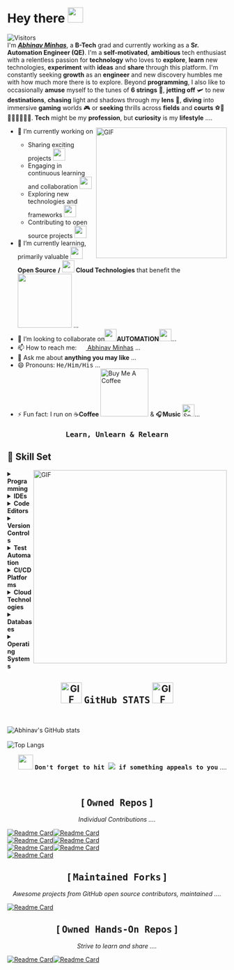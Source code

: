 <!-- ### Hi there 👋

**abhinavminhas/abhinavminhas** is a ✨ _special_ ✨ repository because its `README.md` (this file) appears on your GitHub profile.

Here are some ideas to get you started:

- 🔭 I’m currently working on ...
- 🌱 I’m currently learning ...
- 👯 I’m looking to collaborate on ...
- 🤔 I’m looking for help with ...
- 💬 Ask me about ...
- 📫 How to reach me: ...
- 😄 Pronouns: ...
- ⚡ Fun fact: ...

-->

# Hey there <img src="https://user-images.githubusercontent.com/17473202/255612849-b809a7db-cd08-435e-95cf-7c2d5a50a075.gif" width="35"></img>

![Visitors](https://api.visitorbadge.io/api/visitors?path=https%3A%2F%2Fgithub.com%2Fabhinavminhas_temp&label=VISITORS&labelColor=%23444546&countColor=%233C88F4&style=flat&labelStyle=upper)  
I'm [_**Abhinav Minhas**_](https://www.linkedin.com/in/abhinav-minhas/), a **B-Tech** grad and currently working as a **Sr. Automation Engineer (QE)**. I'm a **self-motivated**, **ambitious** tech enthusiast with a relentless passion for **technology** who loves to **explore**, **learn** new technologies, **experiment** with **ideas** and **share** through this platform. I'm constantly seeking **growth** as an **engineer** and new discovery humbles me with how much more there is to explore. Beyond **programming**, I also like to occasionally **amuse** myself to the tunes of **6 strings** 🎸, **jetting off** 🛩 to new **destinations**, **chasing** light and shadows through my **lens** 📸, **diving** into immersive **gaming** worlds 🎮 or **seeking** thrills across **fields** and **courts** ⚽️🏏🎳🎱🏓🏸🎰🎲. **Tech** might be my **profession**, but **curiosity** is my **lifestyle** ....  

<!--<img align="right" alt="GIF" src="https://user-images.githubusercontent.com/17473202/134117580-674eca31-a2a0-44e6-8fb9-971351681d60.gif?raw=true" height="420" width="420"/> -->
<img align="right" alt="GIF" src="https://user-images.githubusercontent.com/17473202/155526677-efb57465-59ac-416a-a380-021234a71bbf.gif?raw=true" width="300"/>

<ul>
   <li> 🔭 I’m currently working on </li>
      <ul>
         <li> Sharing exciting projects <img src="https://user-images.githubusercontent.com/17473202/136398307-84213c4c-cc02-418f-a561-aa9f5d374043.gif" width="28"/> </li>
         <li> Engaging in continuous learning and collaboration <img src="https://user-images.githubusercontent.com/17473202/136398307-84213c4c-cc02-418f-a561-aa9f5d374043.gif" width="28"/> </li>
         <li> Exploring new technologies and frameworks <img src="https://user-images.githubusercontent.com/17473202/136398307-84213c4c-cc02-418f-a561-aa9f5d374043.gif" width="28"/> </li>
         <li> Contributing to open source projects <img src="https://user-images.githubusercontent.com/17473202/136398307-84213c4c-cc02-418f-a561-aa9f5d374043.gif" width="28"/> </li>
      </ul>
   <li> 🌱 I’m currently learning, primarily valuable <img src="https://cdn3.iconfinder.com/data/icons/logos-and-brands-adobe/512/240_Opensource_Open_Source-128.png" alt="" width="28" /> <b>Open Source</b> <b>/</b> <img src="https://cdn-icons-png.flaticon.com/512/7213/7213255.png" alt="" width="28" /> <b>Cloud Technologies</b> that benefit the <img src="https://user-images.githubusercontent.com/17473202/255617596-616c464a-d6a1-4cd3-a0b6-20de14c5a47e.png" width="124" /> ...</li>
   <li> 👯 I’m looking to collaborate on<img src="https://user-images.githubusercontent.com/17473202/134117286-a0ccd21d-fafe-4d29-80cd-6eaa0ef2f266.gif" width="28" /><b>AUTOMATION</b><img src="https://user-images.githubusercontent.com/17473202/134117286-a0ccd21d-fafe-4d29-80cd-6eaa0ef2f266.gif" width="28" />...</li>
   <li> 📫 How to reach me: <a href="https://www.linkedin.com/in/abhinav-minhas/"><img src="https://cdn2.iconfinder.com/data/icons/social-media-2285/512/1_Linkedin_unofficial_colored_svg-128.png" width ="17"/> Abhinav Minhas</a> ...</li>
   <li> 💬 Ask me about <b>anything you may like</b> ...</li>
   <li> 😄 Pronouns: <TT>He/Him/His</TT> ...</li>
   <li> ⚡ Fun fact: I run on ☕<b>Coffee</b> <a href="https://www.buymeacoffee.com/abhinavminhas" target="_blank"><img src="https://www.buymeacoffee.com/assets/img/guidelines/download-assets-sm-1.svg" alt="Buy Me A Coffee" width="110" /></a> & 🎧<b>Music</b> <a href="https://open.spotify.com/user/213mwagmrdoa3gcr762sveuoq" target="_blank"><img src="https://cdn2.iconfinder.com/data/icons/social-icons-33/128/Spotify-512.png" alt="Spotify" width="28" /></a>...</li>
</ul>

<h3 align="center"><TT><b>Learn, Unlearn & Relearn</b></TT></h3>

## 🚀 Skill Set

<img align="right" alt="GIF" src="https://user-images.githubusercontent.com/17473202/134754316-f010c68d-ada8-4688-93c4-0a08a134e2ea.gif?raw=true" width="444" width="444"/>

<details>
    <summary><b>Programming</b></summary></br>

```
var skill = {
   "languages": [
      "C#",
      "Java",
      "Javascript",
      "Typescript",
      "Python",
      "Powershell",
      "Bash"
   ]
}
```

</details>

<details>
   <summary><b>IDEs</b></summary></br>&ensp;&ensp;
      <a href="https://visualstudio.microsoft.com/" target="_blank"><img src="https://img.shields.io/badge/Visual%20Studio-5C2D91.svg?style=flat&logo=visual-studio&logoColor=white" /></a>
      <a href="https://www.eclipse.org/" target="_blank"><img src="https://img.shields.io/badge/Eclipse-FE7A16.svg?style=flat&logo=Eclipse&logoColor=white" /></a>
</details>

<details>
   <summary><b>Code Editors</b></summary></br>&ensp;&ensp;
      <a href="https://code.visualstudio.com/" target="_blank"><img src="https://img.shields.io/badge/Visual%20Sudio%20Code-0078d7.svg?style=flat&logo=visual-studio-code&logoColor=white" /></a>
      <a href="https://docs.microsoft.com/en-us/powershell/" target="_blank"><img src="https://img.shields.io/badge/Powershell%20ISE-00B8E6.svg?style=flat&logo=powershell&logoColor=white" /></a>
</details>

<details>
   <summary><b>Version Controls</b></summary></br>
      <ul>
         <details>
            <summary><b>Version Control Systems</b></summary></br>&ensp;&ensp;
               <a href="https://git-scm.com/" target="_blank"><img src="https://img.shields.io/badge/Git-%23F05033.svg?style=flat&logo=git&logoColor=white" /></a>
               <a href="https://azure.microsoft.com/en-au/services/devops/" target="_blank"><img src="https://img.shields.io/badge/Azure%20DevOps%20(GIT/TFVC)-0078d7.svg?style=flat&logo=azuredevops&logoColor=white" /></a>
               <a href="https://bitbucket.org/" target="_blank"><img src="https://img.shields.io/badge/Bitbucket-%230047B3.svg?style=flat&logo=bitbucket&logoColor=white" /></a>
               <a href="https://github.com/" target="_blank"><img src="https://img.shields.io/badge/GitHub-%23121011.svg?style=flat&logo=github&logoColor=white" /></a>
               <a href="https://gitlab.com/" target="_blank"><img src="https://img.shields.io/badge/GitLab-%23181717.svg?style=flat&logo=gitlab&logoColor=FC6D26" /></a>
         </details>
         <details>
            <summary><b>Version Control Clients</b></summary></br>&ensp;&ensp;
               <a href="https://desktop.github.com/" target="_blank"><img src="https://img.shields.io/badge/GitHub%20Desktop-%23121011.svg?style=flat&logo=github&logoColor=white" /></a>
               <a href="https://www.sourcetreeapp.com/" target="_blank"><img src="https://img.shields.io/badge/Source%20Tree-%230047B3.svg?style=flat&logo=sourcetree&logoColor=white" /></a>
         </details>
      </ul>
</details>

<details>
   <summary><b>Test Automation</b></summary></br>&ensp;&ensp;
      <a href="https://www.selenium.dev/" target="_blank"><img src="https://img.shields.io/badge/Selenium-5CD65C?style=flat&logo=selenium&logoColor=white" /></a>
      <a href="https://www.tricentis.com/products/automate-continuous-testing-tosca/" target="_blank"><img src="https://img.shields.io/badge/Tosca-004D99.svg?style=flat&logo=tricentis&'logoColor=white" /></a>
      <a href="https://testcafe.io/" target="_blank"><img src="https://img.shields.io/badge/TestCafe-00B8E6?style=flat&logo=testcafe&logoColor=white" /></a>
      <a href="https://www.cypress.io/" target="_blank"><img src="https://img.shields.io/badge/Cypress-%2317202C?style=flat&logo=cypress&logoColor=white" /></a>
      <a href="https://playwright.dev/" target="_blank"><img src="https://img.shields.io/badge/Playwright-%232EAD33?style=flat&logo=playwright&logoColor=white" /></a>
      <a href="https://axios-http.com/" target="_blank"><img src="https://img.shields.io/badge/Axios-%235A29E4?style=flat&logo=axios&logoColor=white" /></a>
      <a href="https://www.postman.com/" target="_blank"><img src="https://img.shields.io/badge/Postman-%23FF6C37?style=flat&logo=postman&logoColor=white" /></a>
</details>

<details>
   <summary><b>CI/CD Platforms</b></summary></br>&ensp;&ensp;
      <a href="https://azure.microsoft.com/en-au/services/devops/" target="_blank"><img src="https://img.shields.io/badge/Azure%20DevOps-0078d7.svg?style=flat&logo=azuredevops&logoColor=white" /></a>
      <a href="https://www.atlassian.com/software/bamboo" target="_blank"><img src="https://img.shields.io/badge/Bamboo-%230047B3.svg?style=flat&logo=bamboo&logoColor=white" /></a>
      <a href="https://github.com/" target="_blank"><img src="https://img.shields.io/badge/GitHub-%23121011.svg?style=flat&logo=github&logoColor=white" /></a>
      <a href="https://www.jenkins.io/" target="_blank"><img src="https://img.shields.io/badge/Jenkins-%232C5263.svg?style=flat&logo=jenkins&logoColor=white" /></a>
      <a href="https://gitlab.com/" target="_blank"><img src="https://img.shields.io/badge/GitLab-%23181717.svg?style=flat&logo=gitlab&logoColor=FC6D26" /></a>
</details>

<details>
   <summary><b>Cloud Technologies</b></summary></br>&ensp;&ensp;
      <a href="https://azure.microsoft.com/en-au/" target="_blank"><img src="https://img.shields.io/badge/Azure-%230072C6.svg?style=flat&logo=azure-devops&logoColor=white" /></a>
      <a href="https://aws.amazon.com/" target="_blank"><img src="https://img.shields.io/badge/AWS-%23FF9900.svg?style=flat&logo=amazon-aws&logoColor=white" /></a>
</details>

<details>
   <summary><b>Databases</b></summary></br>&ensp;&ensp;
      <a href="https://www.oracle.com/" target="_blank"><img src="https://img.shields.io/badge/Oracle-F80000?style=flat&logo=oracle&logoColor=white" /></a>
      <a href="https://www.microsoft.com/en-au/sql-server/" target="_blank"><img src="https://img.shields.io/badge/Microsoft%20SQL%20Sever-CC2927?style=flat&logo=microsoft%20sql%20server&logoColor=white" /></a>
      <a href="https://www.mysql.com/" target="_blank"><img src="https://img.shields.io/badge/MySQL-%2300f.svg?style=flat&logo=mysql&logoColor=white&color=456B91" /></a>
      <a href="https://www.postgresql.org/" target="_blank"><img src="https://img.shields.io/badge/Postgres-%23316192.svg?style=flat&logo=postgresql&logoColor=white" /></a>
</details>

<details>
   <summary><b>Operating Systems</b></summary></br>&ensp;&ensp;
      <a href="https://www.microsoft.com/en-au/windows" target="_blank"><img src="https://img.shields.io/badge/Windows-0078D6?style=flat&logo=windows&logoColor=white" /></a>
      <a href="https://ubuntu.com/" target="_blank"><img src="https://img.shields.io/badge/Ubuntu-E95420?style=flat&logo=ubuntu&logoColor=white" /></a>
      <a href="https://www.apple.com/au/macos/" target="_blank"><img src="https://img.shields.io/badge/macOS-000000?style=flat&logo=macos&logoColor=F0F0F0" /></a>
      <a href="https://www.android.com/" target="_blank"><img src="https://img.shields.io/badge/Android-3DDC84?style=flat&logo=android&logoColor=white" /></a>
      <a href="https://www.apple.com/ios" target="_blank"><img src="https://img.shields.io/badge/iOS-000000?style=flat&logo=ios&logoColor=white" /></a>
</details>

<h2 align="center"><img alt="GIF" src="https://user-images.githubusercontent.com/17473202/134117834-8d5c3ab5-43bb-4780-b934-258ee2adad59.gif?raw=true" width="48" /> <TT><b>GitHub STATS</b></TT> <img alt="GIF" src="https://user-images.githubusercontent.com/17473202/134117834-8d5c3ab5-43bb-4780-b934-258ee2adad59.gif?raw=true" width="48" /></h2>
</br>

![Abhinav's GitHub stats](https://github-readme-stats.abhinavminhas.vercel.app/api?username=abhinavminhas&theme=great-gatsby&show_icons=true&include_all_commits=true)  
</br>
![Top Langs](https://github-readme-stats.abhinavminhas.vercel.app/api/top-langs/?username=abhinavminhas&layout=compact&theme=default)  

<p align="right"><img src="https://user-images.githubusercontent.com/17473202/134611399-f12410ef-8dad-4257-83bd-7929ae38fc0c.gif?raw=true" width="34" />  <TT><b>Don't forget to hit <img src="https://user-images.githubusercontent.com/17473202/134117978-ffd9a666-c2f5-4a56-b3b8-4db90326acf5.png?raw=true" /> if something appeals to you</b></TT> ....</p>

</br>
<h2 align="center"> [ <TT><b>Owned Repos</b></TT> ] </h2>
<p align="center"><i>Individual Contributions ....</i></p>

[![Readme Card](https://github-readme-stats.abhinavminhas.vercel.app/api/pin/?username=abhinavminhas&theme=vision-friendly-dark&card_width=10&show_owner=abhinavminhas&repo=replace-tokens)](https://github.com/abhinavminhas/replace-tokens)[![Readme Card](https://github-readme-stats.abhinavminhas.vercel.app/api/pin/?username=abhinavminhas&theme=vision-friendly-dark&card_width=10&show_owner=abhinavminhas&repo=qtest-mstest-parser)](https://github.com/abhinavminhas/qtest-mstest-parser)  
[![Readme Card](https://github-readme-stats.abhinavminhas.vercel.app/api/pin/?username=abhinavminhas&theme=vision-friendly-dark&card_width=10&show_owner=abhinavminhas&repo=shadowroot-digger-dotnet)](https://github.com/abhinavminhas/shadowroot-digger-dotnet)[![Readme Card](https://github-readme-stats.abhinavminhas.vercel.app/api/pin/?username=abhinavminhas&theme=vision-friendly-dark&card_width=10&show_owner=abhinavminhas&repo=shadowroot-digger-java)](https://github.com/abhinavminhas/shadowroot-digger-java)  
[![Readme Card](https://github-readme-stats.abhinavminhas.vercel.app/api/pin/?username=abhinavminhas&theme=vision-friendly-dark&card_width=10&show_owner=abhinavminhas&repo=gmail-api-helper)](https://github.com/abhinavminhas/gmail-api-helper)[![Readme Card](https://github-readme-stats.abhinavminhas.vercel.app/api/pin/?username=abhinavminhas&theme=vision-friendly-dark&card_width=10&show_owner=abhinavminhas&repo=QueryDB.NET)](https://github.com/abhinavminhas/QueryDB.NET)  
[![Readme Card](https://github-readme-stats.abhinavminhas.vercel.app/api/pin/?username=abhinavminhas&theme=vision-friendly-dark&card_width=10&show_owner=abhinavminhas&repo=posh)](https://github.com/abhinavminhas/posh)

<h2 align="center"> [ <TT><b>Maintained Forks</b></TT> ] </h2>
<p align="center"><i>Awesome projects from GitHub open source contributors, maintained ....</i></p>

[![Readme Card](https://github-readme-stats.abhinavminhas.vercel.app/api/pin/?username=abhinavminhas&theme=maroongold&repo=trxer)](https://github.com/abhinavminhas/trxer)

<h2 align="center"> [ <TT><b>Owned Hands-On Repos</b></TT> ] </h2>
<p align="center"><i>Strive to learn and share ....</i></p>
  
[![Readme Card](https://github-readme-stats.abhinavminhas.vercel.app/api/pin/?username=abhinavminhas&theme=github_dark&show_owner=abhinavminhas&repo=handson-testcafe)](https://github.com/abhinavminhas/handson-testcafe)[![Readme Card](https://github-readme-stats.abhinavminhas.vercel.app/api/pin/?username=abhinavminhas&theme=github_dark&show_owner=abhinavminhas&repo=handson-python)](https://github.com/abhinavminhas/handson-python)  
